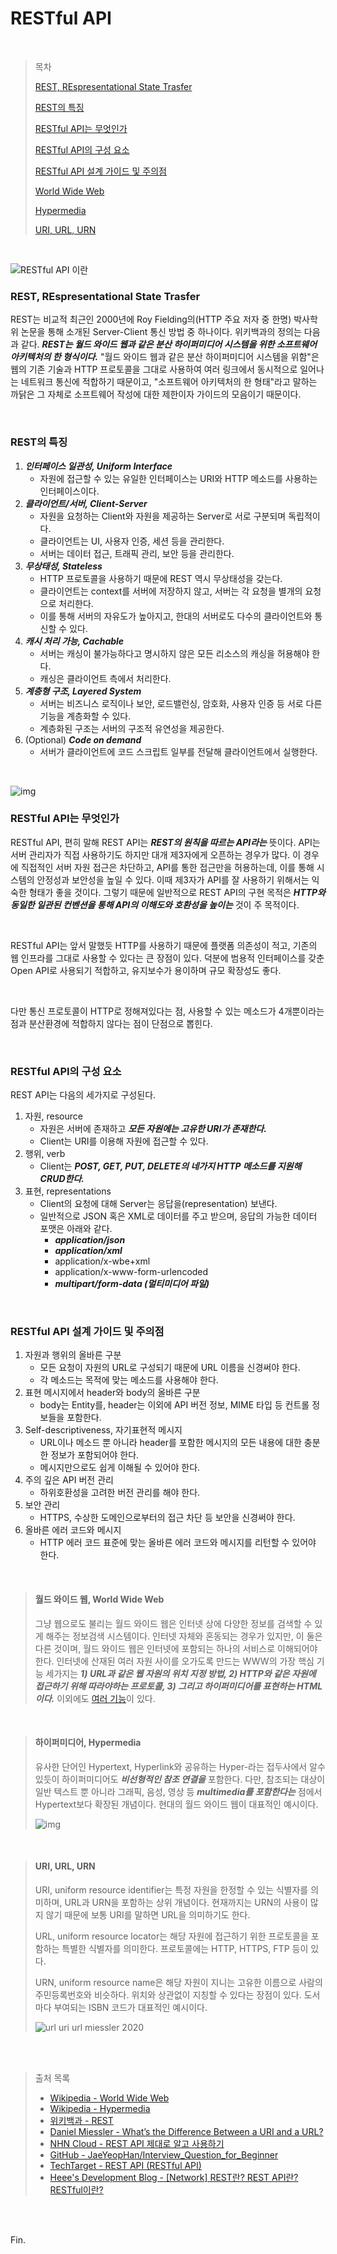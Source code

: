 # RESTful API

<br>

> 목차
>
> [REST, REspresentational State Trasfer](#rest-respresentational-state-trasfer)
>
> [REST의 특징](#rest의-특징)
>
> [RESTful API는 무엇인가](#restful-api는-무엇인가)
>
> [RESTful API의 구성 요소](#restful-api의-구성-요소)
>
> [RESTful API 설계 가이드 및 주의점](#restful-api-설계-가이드-및-주의점)
>
> [World Wide Web](#월드-와이드-웹-world-wide-web)
>
> [Hypermedia](#하이퍼미디어-hypermedia)
>
> [URI, URL, URN](#uri-url-urn)

<br>

![RESTful API 이란](hogeun.assets/restapi-image.png)

### REST, REspresentational State Trasfer

REST는 비교적 최근인 2000년에 Roy Fielding의(HTTP 주요 저자 중 한명) 박사학위 논문을 통해 소개된 Server-Client 통신 방법 중 하나이다. 위키백과의 정의는 다음과 같다. ***REST는 월드 와이드 웹과 같은 분산 하이퍼미디어 시스템을 위한 소프트웨어 아키텍처의 한 형식이다.*** "월드 와이드 웹과 같은 분산 하이퍼미디어 시스템을 위함"은 웹의 기존 기술과 HTTP 프로토콜을 그대로 사용하여 여러 링크에서 동시적으로 일어나는 네트워크 통신에 적합하기 때문이고, "소프트웨어 아키텍처의 한 형태"라고 말하는 까닭은 그 자체로 소프트웨어 작성에 대한 제한이자 가이드의 모음이기 때문이다.

<br>

### REST의 특징

1. ***인터페이스 일관성, Uniform Interface***
   * 자원에 접근할 수 있는 유일한 인터페이스는 URI와 HTTP 메소드를 사용하는 인터페이스이다.
2. ***클라이언트/서버, Client-Server***
   * 자원을 요청하는 Client와 자원을 제공하는 Server로 서로 구분되며 독립적이다.
   * 클라이언트는 UI, 사용자 인증, 세션 등을 관리한다.
   * 서버는 데이터 접근, 트래픽 관리, 보안 등을 관리한다.
3. ***무상태성, Stateless***
   * HTTP 프로토콜을 사용하기 때문에 REST 역시 무상태성을 갖는다.
   * 클라이언트는 context를 서버에 저장하지 않고, 서버는 각 요청을 별개의 요청으로 처리한다.
   * 이를 통해 서버의 자유도가 높아지고, 한대의 서버로도 다수의 클라이언트와 통신할 수 있다.
4. ***캐시 처리 가능, Cachable***
   * 서버는 캐싱이 불가능하다고 명시하지 않은 모든 리소스의 캐싱을 허용해야 한다.
   * 캐싱은 클라이언트 측에서 처리한다.
5. ***계층형 구조, Layered System***
   * 서버는 비즈니스 로직이나 보안, 로드밸런싱, 암호화, 사용자 인증 등 서로 다른 기능을 계층화할 수 있다.
   * 계층화된 구조는 서버의 구조적 유연성을 제공한다.
6. (Optional) ***Code on demand***
   * 서버가 클라이언트에 코드 스크립트 일부를 전달해 클라이언트에서 실행한다.

<br>

![img](hogeun.assets/restapi.png)

### RESTful API는 무엇인가

RESTful API, 편히 말해 REST API는 ***REST의 원칙을 따르는 API라는*** 뜻이다. API는 서버 관리자가 직접 사용하기도 하지만 대개 제3자에게 오픈하는 경우가 많다. 이 경우에 직접적인 서버 자원 접근은 차단하고, API를 통한 접근만을 허용하는데, 이를 통해 시스템의 안정성과 보안성을 높일 수 있다. 이때 제3자가 API를 잘 사용하기 위해서는 익숙한 형태가 좋을 것이다. 그렇기 때문에 일반적으로 REST API의 구현 목적은 ***HTTP와 동일한 일관된 컨벤션을 통해 API의 이해도와 호환성을 높이는*** 것이 주 목적이다.

<br>

RESTful API는 앞서 말했듯 HTTP를 사용하기 때문에 플랫폼 의존성이 적고, 기존의 웹 인프라를 그대로 사용할 수 있다는 큰 장점이 있다. 덕분에 범용적 인터페이스를 갖춘 Open API로 사용되기 적합하고, 유지보수가 용이하며 규모 확장성도 좋다.

<br>

다만 통신 프로토콜이 HTTP로 정해져있다는 점, 사용할 수 있는 메소드가 4개뿐이라는 점과 분산환경에 적합하지 않다는 점이 단점으로 뽑힌다.

<br>

### RESTful API의 구성 요소

REST API는 다음의 세가지로 구성된다.

1. 자원, resource
   * 자원은 서버에 존재하고 ***모든 자원에는 고유한 URI가 존재한다.***
   * Client는 URI를 이용해 자원에 접근할 수 있다.
2. 행위, verb
   * Client는 ***POST, GET, PUT, DELETE의 네가지 HTTP 메소드를 지원해 CRUD한다.***
3. 표현, representations
   * Client의 요청에 대해 Server는 응답을(representation) 보낸다.
   * 일반적으로 JSON 혹은 XML로 데이터를 주고 받으며, 응답의 가능한 데이터 포맷은 아래와 같다.
     * ***application/json***
     * ***application/xml***
     * application/x-wbe+xml
     * application/x-www-form-urlencoded
     * ***multipart/form-data (멀티미디어 파일)***

<br>

### RESTful API 설계 가이드 및 주의점

1. 자원과 행위의 올바른 구분
   * 모든 요청이 자원의 URL로 구성되기 때문에 URL 이름을 신경써야 한다.
   * 각 메소드는 목적에 맞는 메소드를 사용해야 한다.
2. 표현 메시지에서 header와 body의 올바른 구분
   * body는 Entity를, header는 이외에 API 버전 정보, MIME 타입 등 컨트롤 정보들을 포함한다.
3. Self-descriptiveness, 자기표현적 메시지
   * URL이나 메소드 뿐 아니라 header를 포함한 메시지의 모든 내용에 대한 충분한 정보가 포함되어야 한다.
   * 메시지만으로도 쉽게 이해될 수 있어야 한다.
4. 주의 깊은 API 버전 관리
   * 하위호환성을 고려한 버전 관리를 해야 한다.
5. 보안 관리
   * HTTPS, 수상한 도메인으로부터의 접근 차단 등 보안을 신경써야 한다.
6. 올바른 에러 코드와 메시지
   * HTTP 에러 코드 표준에 맞는 올바른 에러 코드와 메시지를 리턴할 수 있어야 한다.

<br>

> #### 월드 와이드 웹, World Wide Web
>
> 그냥 웹으로도 불리는 월드 와이드 웹은 인터넷 상에 다양한 정보를 검색할 수 있게 해주는 정보검색 시스템이다. 인터넷 자체와 혼동되는 경우가 있지만, 이 둘은 다른 것이며, 월드 와이드 웹은 인터넷에 포함되는 하나의 서비스로 이해되어야 한다. 인터넷에 산재된 여러 자원 사이를 오가도록 만드는 WWW의 가장 핵심 기능 세가지는 ***1) URL과 같은 웹 자원의 위치 지정 방법, 2) HTTP와 같은 자원에 접근하기 위해 따라야하는 프로토콜, 3) 그리고 하이퍼미디어를 표현하는 HTML이다.*** 이외에도 [여러 기능](https://en.wikipedia.org/wiki/World_Wide_Web#Function)이 있다.

<br>

> #### 하이퍼미디어, Hypermedia
>
> 유사한 단어인 Hypertext, Hyperlink와 공유하는 Hyper-라는 접두사에서 알수 있듯이 하이퍼미디어도 ***비선형적인 참조 연결을*** 포함한다. 다만, 참조되는 대상이 일반 텍스트 뿐 아니라 그래픽, 음성, 영상 등 ***multimedia를 포함한다는*** 점에서 Hypertext보다 확장된 개념이다. 현대의 월드 와이드 웹이 대표적인 예시이다.
>
> ![img](https://upload.wikimedia.org/wikipedia/commons/thumb/4/41/Sistema_hipertextual.jpg/220px-Sistema_hipertextual.jpg)

<br>

> #### URI, URL, URN
>
> URI, uniform resource identifier는 특정 자원을 한정할 수 있는 식별자를 의미하며, URL과 URN을 포함하는 상위 개념이다. 현재까지는 URN의 사용이 많지 않기 때문에 보통 URI를 말하면 URL을 의미하기도 한다.
>
> URL, uniform resource locator는 해당 자원에 접근하기 위한 프로토콜을 포함하는 특별한 식별자를 의미한다. 프로토콜에는 HTTP, HTTPS, FTP 등이 있다.
>
> URN, uniform resource name은 해당 자원이 지니는 고유한 이름으로 사람의 주민등록번호와 비슷하다. 위치와 상관없이 지칭할 수 있다는 장점이 있다. 도서마다 부여되는 ISBN 코드가 대표적인 예시이다.
>
> ![url uri url miessler 2020](https://danielmiessler.com/images/url-uri-url-miessler-2020.png)

<br><br>

> 출처 목록
>
> * [Wikipedia - World Wide Web](https://en.wikipedia.org/wiki/World_Wide_Web)
> * [Wikipedia - Hypermedia](https://en.wikipedia.org/wiki/Hypermedia)
> * [위키백과 - REST](https://ko.wikipedia.org/wiki/REST)
> * [Daniel Miessler - What’s the Difference Between a URI and a URL?](https://danielmiessler.com/study/difference-between-uri-url/)
> * [NHN Cloud - REST API 제대로 알고 사용하기](https://meetup.toast.com/posts/92)
> * [GitHub - JaeYeopHan/Interview_Question_for_Beginner](https://github.com/JaeYeopHan/Interview_Question_for_Beginner/tree/master/Development_common_sense#restful-api)
> * [TechTarget - REST API (RESTful API)](https://searchapparchitecture.techtarget.com/definition/RESTful-API#:~:text=A%20RESTful%20API%20is%20an,deleting%20of%20operations%20concerning%20resources.)
> * [Heee's Development Blog - [Network] REST란? REST API란? RESTful이란?](https://gmlwjd9405.github.io/2018/09/21/rest-and-restful.html)

<br><br>

Fin.

